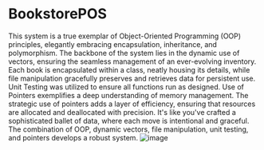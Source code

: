 # BookstorePOS

This system is a true exemplar of Object-Oriented Programming (OOP) principles, elegantly embracing encapsulation, inheritance, and polymorphism. The backbone of the system lies in the dynamic use of vectors, ensuring the seamless management of an ever-evolving inventory. Each book is encapsulated within a class, neatly housing its details, while file manipulation gracefully preserves and retrieves data for persistent use. Unit Testing was utilized to ensure all functions run as designed. Use of Pointers exemplifies a deep understanding of memory management. The strategic use of pointers adds a layer of efficiency, ensuring that resources are allocated and deallocated with precision. It's like you've crafted a sophisticated ballet of data, where each move is intentional and graceful. The combination of OOP, dynamic vectors, file manipulation, unit testing, and pointers develops a robust system. 
![image](https://github.com/dvmbnks/Bookstore-POS/assets/60177553/32e1feec-6cec-4961-a370-90547b743df1)
